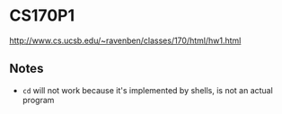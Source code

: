 # CS170P1
http://www.cs.ucsb.edu/~ravenben/classes/170/html/hw1.html

## Notes
* `cd` will not work because it's implemented by shells, is not an actual program
